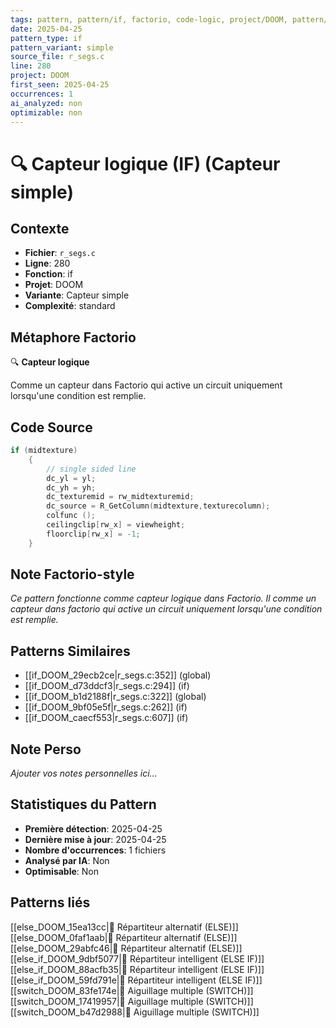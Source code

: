 ```yaml
---
tags: pattern, pattern/if, factorio, code-logic, project/DOOM, pattern/variant/simple
date: 2025-04-25
pattern_type: if
pattern_variant: simple
source_file: r_segs.c
line: 280
project: DOOM
first_seen: 2025-04-25
occurrences: 1
ai_analyzed: non
optimizable: non
---
```


# 🔍 Capteur logique (IF) (Capteur simple)

## Contexte
- **Fichier**: `r_segs.c`
- **Ligne**: 280
- **Fonction**: if
- **Projet**: DOOM
- **Variante**: Capteur simple
- **Complexité**: standard

## Métaphore Factorio
🔍 **Capteur logique**

Comme un capteur dans Factorio qui active un circuit uniquement lorsqu'une condition est remplie.

## Code Source
```c
if (midtexture)
	{
	    // single sided line
	    dc_yl = yl;
	    dc_yh = yh;
	    dc_texturemid = rw_midtexturemid;
	    dc_source = R_GetColumn(midtexture,texturecolumn);
	    colfunc ();
	    ceilingclip[rw_x] = viewheight;
	    floorclip[rw_x] = -1;
	}
```

## Note Factorio-style
*Ce pattern fonctionne comme capteur logique dans Factorio. Il comme un capteur dans factorio qui active un circuit uniquement lorsqu'une condition est remplie.*

## Patterns Similaires
- [[if_DOOM_29ecb2ce|r_segs.c:352]] (global)
- [[if_DOOM_d73ddcf3|r_segs.c:294]] (if)
- [[if_DOOM_b1d2188f|r_segs.c:322]] (global)
- [[if_DOOM_9bf05e5f|r_segs.c:262]] (if)
- [[if_DOOM_caecf553|r_segs.c:607]] (if)

## Note Perso
*Ajouter vos notes personnelles ici...*

## Statistiques du Pattern
- **Première détection**: 2025-04-25
- **Dernière mise à jour**: 2025-04-25
- **Nombre d'occurrences**: 1 fichiers
- **Analysé par IA**: Non
- **Optimisable**: Non

## Patterns liés
[[else_DOOM_15ea13cc|🔀 Répartiteur alternatif (ELSE)]]
[[else_DOOM_0faf1aab|🔀 Répartiteur alternatif (ELSE)]]
[[else_DOOM_29abfc46|🔀 Répartiteur alternatif (ELSE)]]
[[else_if_DOOM_9dbf5077|🔄 Répartiteur intelligent (ELSE IF)]]
[[else_if_DOOM_88acfb35|🔄 Répartiteur intelligent (ELSE IF)]]
[[else_if_DOOM_59fd791e|🔄 Répartiteur intelligent (ELSE IF)]]
[[switch_DOOM_83fe174e|🔀 Aiguillage multiple (SWITCH)]]
[[switch_DOOM_17419957|🔀 Aiguillage multiple (SWITCH)]]
[[switch_DOOM_b47d2988|🔀 Aiguillage multiple (SWITCH)]]
